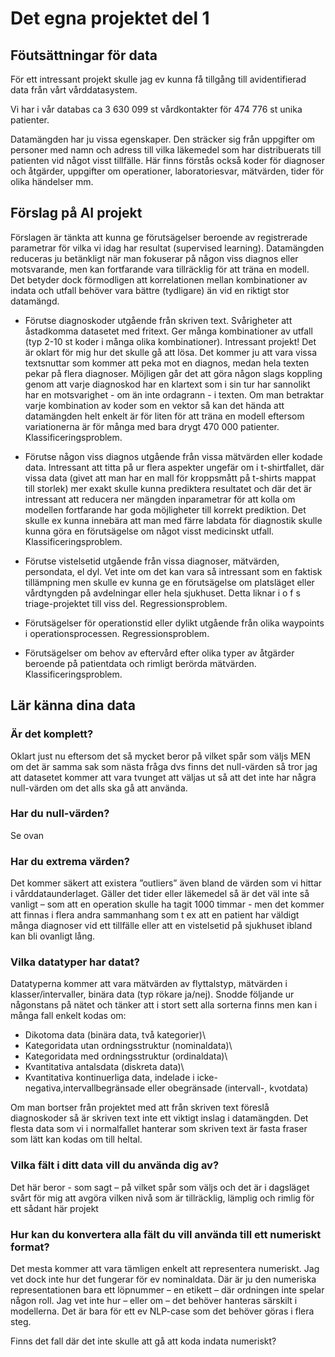 # Det egna projektet del 1

## Föutsättningar för data

För ett intressant projekt skulle jag ev kunna få tillgång till avidentifierad data från vårt vårddatasystem.

Vi har i vår databas ca 3 630 099 st vårdkontakter för 474 776 st unika patienter.

Datamängden har ju vissa egenskaper. Den sträcker sig från uppgifter om personer med namn och adress till vilka läkemedel som har distribuerats till patienten vid något visst tillfälle. Här finns förstås också koder för diagnoser och åtgärder, uppgifter om operationer, laboratoriesvar, mätvärden, tider för olika händelser mm.

## Förslag på AI projekt 

Förslagen är tänkta att kunna ge förutsägelser beroende av registrerade parametrar för vilka vi idag har resultat (supervised learning). Datamängden reduceras ju betänkligt när man fokuserar på någon viss diagnos eller motsvarande, men kan fortfarande vara tillräcklig för att träna en modell. Det betyder dock förmodligen att korrelationen mellan kombinationer av indata och utfall behöver vara bättre (tydligare) än vid en riktigt stor datamängd. 

- Förutse diagnoskoder utgående från skriven text. Svårigheter att åstadkomma datasetet med fritext. Ger många kombinationer av utfall (typ 2-10 st koder i många olika kombinationer). Intressant projekt! Det är oklart för mig hur det skulle gå att lösa. Det kommer ju att vara vissa textsnuttar som kommer att peka mot en diagnos, medan hela texten pekar på flera diagnoser. Möjligen går det att göra någon slags koppling genom att varje diagnoskod har en klartext som i sin tur har sannolikt har en motsvarighet - om än inte ordagrann - i texten. Om man betraktar varje kombination av koder som en vektor så kan det hända att datamängden helt enkelt är för liten för att träna en modell eftersom variationerna är för många med bara drygt 470 000 patienter. Klassificeringsproblem.

- Förutse någon viss diagnos utgående från vissa mätvärden eller kodade data. Intressant att titta på ur flera aspekter ungefär om i t-shirtfallet, där vissa data (givet att man har en mall för kroppsmått på t-shirts mappat till storlek) mer exakt skulle kunna prediktera resultatet och där det är intressant att reducera ner mängden inparametrar för att kolla om modellen fortfarande har goda möjligheter till korrekt prediktion. Det skulle ex kunna innebära att man med färre labdata för diagnostik skulle kunna göra en förutsägelse om något visst medicinskt utfall. Klassificeringsproblem.

- Förutse vistelsetid utgående från vissa diagnoser, mätvärden, persondata, el dyl. Vet inte om det kan vara så intressant som en faktisk tillämpning men skulle ev kunna ge en förutsägelse om platsläget eller vårdtyngden på avdelningar eller hela sjukhuset. Detta liknar i o f s triage-projektet till viss del. Regressionsproblem.

- Förutsägelser för operationstid eller dylikt utgående från olika waypoints i operationsprocessen. Regressionsproblem.

- Förutsägelser om behov av eftervård efter olika typer av åtgärder beroende på patientdata och rimligt berörda mätvärden. Klassificeringsproblem.

## Lär känna dina data

### Är det komplett?

Oklart just nu eftersom det så mycket beror på vilket spår som väljs MEN om det är samma sak som nästa fråga dvs finns det null-värden så tror jag att datasetet kommer att vara tvunget att väljas ut så att det inte har några null-värden om det alls ska gå att använda.

### Har du null-värden?

Se ovan

### Har du extrema värden?

Det kommer säkert att existera ”outliers” även bland de värden som vi hittar i vårddataunderlaget. Gäller det tider eller läkemedel så är det väl inte så vanligt – som att en operation skulle ha tagit 1000 timmar - men det kommer att finnas i flera andra sammanhang som t ex att en patient har väldigt många diagnoser vid ett tillfälle eller att en vistelsetid på sjukhuset ibland kan bli ovanligt lång.

### Vilka datatyper har datat?

Datatyperna kommer att vara mätvärden av flyttalstyp, mätvärden i klasser/intervaller, binära data (typ rökare ja/nej). Snodde följande ur någonstans på nätet och tänker att i stort sett alla sorterna finns men kan i många fall enkelt kodas om:

- Dikotoma data (binära data, två kategorier)\
- Kategoridata utan ordningsstruktur (nominaldata)\
- Kategoridata med ordningsstruktur (ordinaldata)\
- Kvantitativa antalsdata (diskreta data)\
- Kvantitativa kontinuerliga data, indelade i icke-negativa,intervallbegränsade eller obegränsade (intervall-, kvotdata)

Om man bortser från projektet med att från skriven text föreslå diagnoskoder så är skriven text inte ett viktigt inslag i datamängden. Det flesta data som vi i normalfallet hanterar som skriven text är fasta fraser som lätt kan kodas om till heltal.

### Vilka fält i ditt data vill du använda dig av?

Det här beror - som sagt – på vilket spår som väljs och det är i dagsläget svårt för mig att avgöra vilken nivå som är tillräcklig, lämplig och rimlig för ett sådant här projekt

### Hur kan du konvertera alla fält du vill använda till ett numeriskt format?

Det mesta kommer att vara tämligen enkelt att representera numeriskt. Jag vet dock inte hur det fungerar för ev nominaldata. Där är ju den numeriska representationen bara ett löpnummer – en etikett – där ordningen inte spelar någon roll. Jag vet inte hur – eller om – det behöver hanteras särskilt i modellerna. Det är bara för ett ev NLP-case som det behöver göras i flera steg. 

Finns det fall där det inte skulle att gå att koda indata numeriskt?
